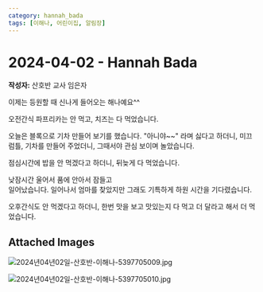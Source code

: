 ```yaml
---
category: hannah_bada
tags: [이해나, 어린이집, 알림장]
---
```


# 2024-04-02 - Hannah Bada

**작성자:** 산호반 교사 임은자  

이제는 등원할 때 신나게 들어오는 해나예요^^

오전간식 파프리카는 안 먹고, 치즈는 다 먹었습니다.

오늘은 블록으로 기차 만들어 보기를 했습니다. "아니야~~" 라며 싫다고 하더니,  미끄럼틀, 기차를 만들어 주었더니, 그때서야 관심 보이며 놀았습니다.

점심시간에 밥을 안 먹겠다고 하더니, 뒤늦게 다 먹었습니다.

낮잠시간 울어서 품에 안아서 잠들고  
일어났습니다.  일어나서 엄마를 찾았지만 그래도 기특하게 하원 시간을  기다렸습니다.

오후간식도 안 먹겠다고 하더니, 한번 맛을 보고 맛있는지 다 먹고 더 달라고 해서 더 먹었습니다.

## Attached Images
![2024년04년02일-산호반-이해나-5397705009.jpg](d:\Users\hannah\Downloads\kids\photo\2024년04년02일-산호반-이해나-5397705009.jpg)

![2024년04년02일-산호반-이해나-5397705010.jpg](d:\Users\hannah\Downloads\kids\photo\2024년04년02일-산호반-이해나-5397705010.jpg)

